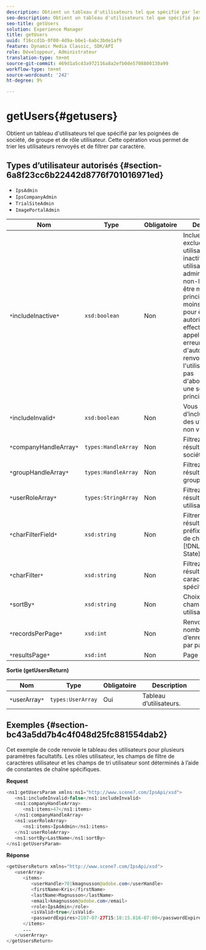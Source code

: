 ```yaml
---
description: Obtient un tableau d'utilisateurs tel que spécifié par les poignées de société, de groupe et de rôle utilisateur. Cette opération vous permet de trier les utilisateurs renvoyés et de filtrer par caractère.
seo-description: Obtient un tableau d'utilisateurs tel que spécifié par les poignées de société, de groupe et de rôle utilisateur. Cette opération vous permet de trier les utilisateurs renvoyés et de filtrer par caractère.
seo-title: getUsers
solution: Experience Manager
title: getUsers
uuid: f16ccd1b-0f00-4d9a-b6e1-6abc3bde1af9
feature: Dynamic Media Classic, SDK/API
role: Développeur, Administrateur
translation-type: tm+mt
source-git-commit: 469d1a5c43a972116a8a2efb0de5708800130a99
workflow-type: tm+mt
source-wordcount: '242'
ht-degree: 9%

---
```



# getUsers{#getusers}

Obtient un tableau d&#39;utilisateurs tel que spécifié par les poignées de société, de groupe et de rôle utilisateur. Cette opération vous permet de trier les utilisateurs renvoyés et de filtrer par caractère.

## Types d’utilisateur autorisés {#section-6a8f23cc6b22442d8776f701016971ed}

* `IpsAdmin`
* `IpsCompanyAdmin`
* `TrialSiteAdmin`
* `ImagePortalAdmin`


| Nom | Type | Obligatoire | Description |
|---|---|---|---|
| `*`includeInactive`*` | `xsd:boolean` | Non | Incluez ou excluez les utilisateurs inactifs. Les utilisateurs administrateurs non-IPS doivent être membres principaux d&#39;au moins une société pour être autorisés à effectuer des appels d&#39;API. Une erreur d&#39;autorisation est renvoyée si l&#39;utilisateur n&#39;a pas d&#39;abonnement à une société principale. |
| `*`includeInvalid`*` | `xsd:boolean` | Non | Vous permet d’inclure/d’exclure des utilisateurs non valides. |
| `*`companyHandleArray`*` | `types:HandleArray` | Non | Filtrez les résultats par société. |
| `*`groupHandleArray`*` | `types:HandleArray` | Non | Filtrez les résultats par groupe. |
| `*`userRoleArray`*` | `types:StringArray` | Non | Filtrez les résultats par rôle utilisateur. |
| `*`charFilterField`*` | `xsd:string` | Non | Filtrer les résultats par préfixe de chaîne de champ (voir [!DNL Trash State).] |
| `*`charFilter`*` | `xsd:string` | Non | Filtrez les résultats selon un caractère spécifique. |
| `*`sortBy`*` | `xsd:string` | Non | Choix des champs de tri des utilisateurs. |
| `*`recordsPerPage`*` | `xsd:int` | Non | Renvoie le nombre spécifié d’enregistrements par page. |
| `*`resultsPage`*` | `xsd:int` | Non | Page de résultats. |

**Sortie (getUsersReturn)**

| Nom | Type | Obligatoire | Description |
|---|---|---|---|
| `*`userArray`*` | `types:UserArray` | Oui | Tableau d’utilisateurs. |

## Exemples {#section-bc43a5dd7b4c4f048d25fc881554dab2}

Cet exemple de code renvoie le tableau des utilisateurs pour plusieurs paramètres facultatifs. Les rôles utilisateur, les champs de filtre de caractères utilisateur et les champs de tri utilisateur sont déterminés à l’aide de constantes de chaîne spécifiques.

**Request**

```java
<ns1:getUsersParam xmlns:ns1="http://www.scene7.com/IpsApi/xsd">
   <ns1:includeInvalid>false</ns1:includeInvalid>
   <ns1:companyHandleArray>
      <ns1:items>47</ns1:items>
   </ns1:companyHandleArray>
   <ns1:userRoleArray>
      <ns1:items>IpsAdmin</ns1:items>
   </ns1:userRoleArray>
   <ns1:sortBy>LastName</ns1:sortBy>
</ns1:getUsersParam>
```

**Réponse**

```java
<getUsersReturn xmlns="http://www.scene7.com/IpsApi/xsd">
   <userArray>
      <items>
         <userHandle>70|kmagnusson@adobe.com</userHandle>
         <firstName>Kris</firstName>
         <lastName>Magnusson</lastName>
         <email>kmagnusson@adobe.com</email>
         <role>IpsAdmin</role>
         <isValid>true</isValid>
         <passwordExpires>2107-07-27T15:18:15.816-07:00</passwordExpires>
      </items>
      ...
   </userArray>
</getUsersReturn>
```

